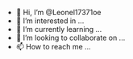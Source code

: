 - 👋 Hi, I’m @Leonel17371oe
- 👀 I’m interested in ...
- 🌱 I’m currently learning ...
- 💞️ I’m looking to collaborate on ...
- 📫 How to reach me ...

<!---
Leonel17371oe/Leonel17371oe is a ✨ special ✨ repository because its `README.md` (this file) appears on your GitHub profile.
You can click the Preview link to take a look at your changes.
--->
